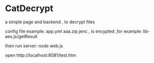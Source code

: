 # CatDecrypt
a simple page and backend , to decrypt files

config file example: app.yml
aaa.zip.jenc , is encypted ,for example: lib-aes.js/getResult

then run server:
node web.js

open http://localhost:8081/test.htm